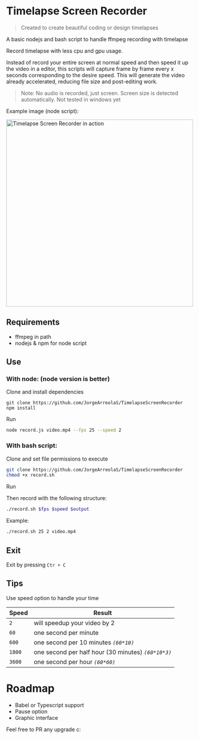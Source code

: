 # Timelapse Screen Recorder

> Created to create beautiful coding or design timelapses

A basic nodejs and bash script to handle ffmpeg recording with timelapse

Record timelapse with less cpu and gpu usage.

Instead of record your entire screen at normal speed and then speed it up the video in a editor, this scripts will capture frame by frame every x seconds corresponding to the desire speed. This will generate the video already accelerated, reducing file size and post-editing work.

> Note: No audio is recorded, just screen. Screen size is detected automatically. Not tested in windows yet

Example image (node script):

<img src="https://i.imgur.com/7AQWi3u.png" width="500" alt="Timelapse Screen Recorder in action"/>

## Requirements

- ffmpeg in path
- nodejs & npm for node script

## Use

### With node: (node version is better)

Clone and install dependencies

```
git clone https://github.com/JorgeArreolaS/TimelapseScreenRecorder
npm install
```

Run

```bash
node record.js video.mp4 --fps 25 --speed 2
```

### With bash script:

Clone and set file permissions to execute

```bash
git clone https://github.com/JorgeArreolaS/TimelapseScreenRecorder
chmod +x record.sh
```
Run

Then record with the following structure:

```bash
./record.sh $fps $speed $output
```

Example:

```bash
./record.sh 25 2 video.mp4
```

## Exit

Exit by pressing `Ctr + C`

## Tips

Use speed option to handle your time

Speed | Result
--- | ---
`2` | will speedup your video by 2
`60` | one second per minute
`600` | one second per 10 minutes *`(60*10)`*
`1800` | one second per half hour (30 minutes) *`(60*10*3)`* 
`3600` | one second per hour *`(60*60)`* 

# Roadmap

- Babel or Typescript support
- Pause option
- Graphic interface

Feel free to PR any upgrade c:
